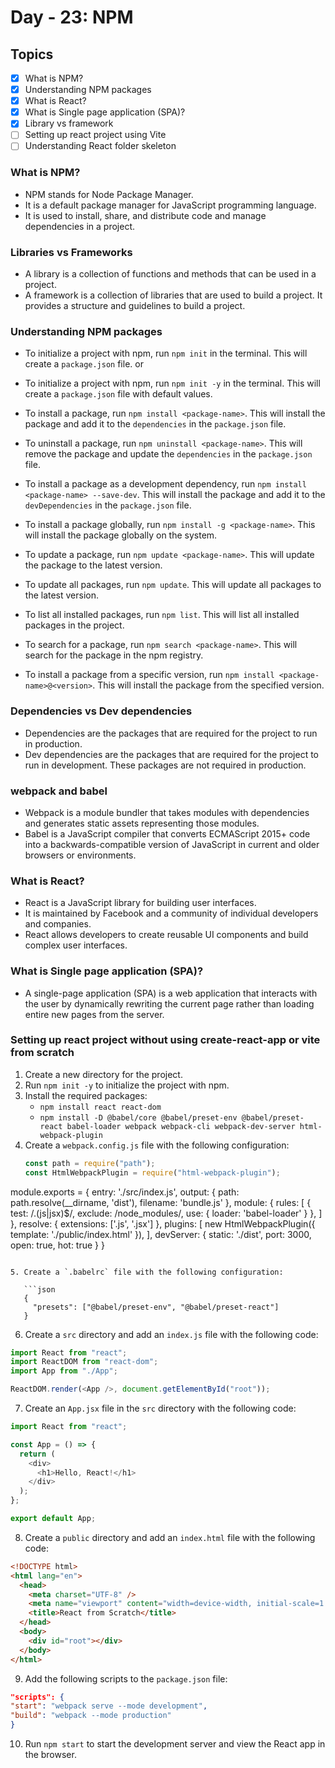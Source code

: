 # Day - 23: NPM

## Topics

-[x] What is NPM?  
-[x] Understanding NPM packages  
-[x] What is React?  
-[x] What is Single page application (SPA)?  
-[x] Library vs framework  
-[ ] Setting up react project using Vite  
-[ ] Understanding React folder skeleton

### What is NPM?

- NPM stands for Node Package Manager.
- It is a default package manager for JavaScript programming language.
- It is used to install, share, and distribute code and manage dependencies in a project.

### Libraries vs Frameworks

- A library is a collection of functions and methods that can be used in a project.
- A framework is a collection of libraries that are used to build a project. It provides a structure and guidelines to build a project.

### Understanding NPM packages

- To initialize a project with npm, run `npm init` in the terminal. This will create a `package.json` file.
  or
- To initialize a project with npm, run `npm init -y` in the terminal. This will create a `package.json` file with default values.

- To install a package, run `npm install <package-name>`. This will install the package and add it to the `dependencies` in the `package.json` file.

- To uninstall a package, run `npm uninstall <package-name>`. This will remove the package and update the `dependencies` in the `package.json` file.

- To install a package as a development dependency, run `npm install <package-name> --save-dev`. This will install the package and add it to the `devDependencies` in the `package.json` file.

- To install a package globally, run `npm install -g <package-name>`. This will install the package globally on the system.

- To update a package, run `npm update <package-name>`. This will update the package to the latest version.

- To update all packages, run `npm update`. This will update all packages to the latest version.

- To list all installed packages, run `npm list`. This will list all installed packages in the project.

- To search for a package, run `npm search <package-name>`. This will search for the package in the npm registry.

- To install a package from a specific version, run `npm install <package-name>@<version>`. This will install the package from the specified version.

### Dependencies vs Dev dependencies

- Dependencies are the packages that are required for the project to run in production.
- Dev dependencies are the packages that are required for the project to run in development. These packages are not required in production.

### webpack and babel

- Webpack is a module bundler that takes modules with dependencies and generates static assets representing those modules.
- Babel is a JavaScript compiler that converts ECMAScript 2015+ code into a backwards-compatible version of JavaScript in current and older browsers or environments.

### What is React?

- React is a JavaScript library for building user interfaces.
- It is maintained by Facebook and a community of individual developers and companies.
- React allows developers to create reusable UI components and build complex user interfaces.

### What is Single page application (SPA)?

- A single-page application (SPA) is a web application that interacts with the user by dynamically rewriting the current page rather than loading entire new pages from the server.

### Setting up react project without using create-react-app or vite from scratch

1. Create a new directory for the project.
2. Run `npm init -y` to initialize the project with npm.
3. Install the required packages:
   - `npm install react react-dom`
   - `npm install -D @babel/core @babel/preset-env @babel/preset-react babel-loader webpack webpack-cli webpack-dev-server html-webpack-plugin`
4. Create a `webpack.config.js` file with the following configuration:
   ```js
   const path = require("path");
   const HtmlWebpackPlugin = require("html-webpack-plugin");
   ```

module.exports = {
entry: './src/index.js',
output: {
path: path.resolve(\_\_dirname, 'dist'),
filename: 'bundle.js'
},
module: {
rules: [
{
test: /\.(js|jsx)$/,
exclude: /node_modules/,
use: {
loader: 'babel-loader'
}
},
]
},
resolve: {
extensions: ['.js', '.jsx']
},
plugins: [
new HtmlWebpackPlugin({
template: './public/index.html'
}),
],
devServer: {
static: './dist',
port: 3000,
open: true,
hot: true
}
}

````

5. Create a `.babelrc` file with the following configuration:

   ```json
   {
     "presets": ["@babel/preset-env", "@babel/preset-react"]
   }
````

6. Create a `src` directory and add an `index.js` file with the following code:

```js
import React from "react";
import ReactDOM from "react-dom";
import App from "./App";

ReactDOM.render(<App />, document.getElementById("root"));
```

7. Create an `App.jsx` file in the `src` directory with the following code:

```js
import React from "react";

const App = () => {
  return (
    <div>
      <h1>Hello, React!</h1>
    </div>
  );
};

export default App;
```

8. Create a `public` directory and add an `index.html` file with the following code:

```html
<!DOCTYPE html>
<html lang="en">
  <head>
    <meta charset="UTF-8" />
    <meta name="viewport" content="width=device-width, initial-scale=1.0" />
    <title>React from Scratch</title>
  </head>
  <body>
    <div id="root"></div>
  </body>
</html>
```

9. Add the following scripts to the `package.json` file:

```json
"scripts": {
"start": "webpack serve --mode development",
"build": "webpack --mode production"
}
```

10. Run `npm start` to start the development server and view the React app in the browser.
